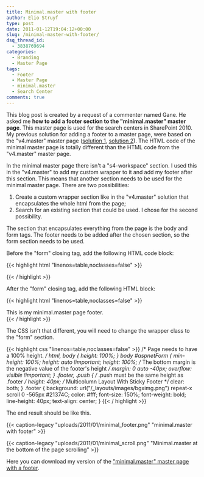 ```yaml
---
title: Minimal.master with footer
author: Elio Struyf
type: post
date: 2011-01-12T19:04:12+00:00
slug: /minimal-master-with-footer/
dsq_thread_id:
  - 3838769694
categories:
  - Branding
  - Master Page
tags:
  - Footer
  - Master Page
  - minimal.master
  - Search Center
comments: true
---
```


This blog post is created by a request of a commenter named Gane. He asked me **how to add  a footer section to the "minimal.master" master page**. This master page is used for the search centers in SharePoint 2010.
My previous solution for adding a footer to a master page, were based on the "v4.master" master page ([solution 1](https://www.eliostruyf.com/v4-master-with-sticky-footer-and-docked-ribbon/), [solution 2](https://www.eliostruyf.com/v4-master-sticky-footer-with-undocked-ribbon/)). The HTML code of the minimal master page is totally different than the HTML code from the "v4.master" master page.

In the minimal master page there isn't a "s4-workspace" section. I used this in the "v4.master" to add my custom wrapper to it and add my footer after this section. This means that another section needs to be used for the minimal master page. There are two possibilities:

1.  Create a custom wrapper section like in the "v4.master" solution that encapsulates the whole html from the page;
2.  Search for an existing section that could be used.
I chose for the second possibility. 

The section that encapsulates everything from the page is the body and form tags. The footer needs to be added after the chosen section, so the form section needs to be used.

Before the "form" closing tag, add the following HTML code block:

{{< highlight html "linenos=table,noclasses=false" >}}
<div class="push s4-notdlg"></div>
{{< / highlight >}}

After the "form" closing tag, add the following HTML block:

{{< highlight html "linenos=table,noclasses=false" >}}
<div class="footer s4-notdlg">
  <span>This is my minimal.master page footer.</span>
</div>
{{< / highlight >}}

The CSS isn't that different, you will need to change the wrapper class to the "form" section.

{{< highlight css "linenos=table,noclasses=false" >}}
/* Page needs to have a 100% height. */
html, body { 
  height: 100%;
}
body #aspnetForm { 
  min-height: 100%;
  height: auto !important;
  height: 100%;
  /* The bottom margin is the negative value of the footer's height */
  margin: 0 auto -40px;
  overflow: visible !important;
}
.footer, .push {
  /* .push must be the same height as .footer */ 
  height: 40px;
  /* Multicolumn Layout With Sticky Footer */
  clear: both;
}
.footer {
  background: url("/_layouts/images/bgximg.png") repeat-x scroll 0 -565px #21374C;
  color: #fff;
  font-size: 150%;
  font-weight: bold;
  line-height: 40px;
  text-align: center;
}
{{< / highlight >}}

The end result should be like this.

{{< caption-legacy "uploads/2011/01/minimal_footer.png" "minimal.master with footer" >}}

{{< caption-legacy "uploads/2011/01/minimal_scroll.png" "Minimal.master at the bottom of the page scrolling" >}}

Here you can download my version of the ["minimal.master" master page with a footer](/uploads/2011/01/minimal_with_footer.master.txt).